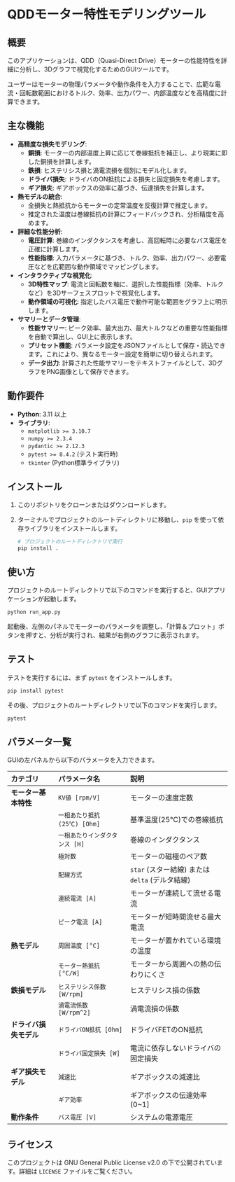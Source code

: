 # QDDモーター特性モデリングツール

## 概要

このアプリケーションは、QDD（Quasi-Direct Drive）モーターの性能特性を詳細に分析し、3Dグラフで視覚化するためのGUIツールです。

ユーザーはモーターの物理パラメータや動作条件を入力することで、広範な電流・回転数範囲におけるトルク、効率、出力パワー、内部温度などを高精度に計算できます。


## 主な機能

- **高精度な損失モデリング**:
    - **銅損**: モーターの内部温度上昇に応じて巻線抵抗を補正し、より現実に即した銅損を計算します。
    - **鉄損**: ヒステリシス損と渦電流損を個別にモデル化します。
    - **ドライバ損失**: ドライバのON抵抗による損失と固定損失を考慮します。
    - **ギア損失**: ギアボックスの効率に基づき、伝達損失を計算します。
- **熱モデルの統合**:
    - 全損失と熱抵抗からモーターの定常温度を反復計算で推定します。
    - 推定された温度は巻線抵抗の計算にフィードバックされ、分析精度を高めます。
- **詳細な性能分析**:
    - **電圧計算**: 巻線のインダクタンスを考慮し、高回転時に必要なバス電圧を正確に計算します。
    - **性能指標**: 入力パラメータに基づき、トルク、効率、出力パワー、必要電圧などを広範囲な動作領域でマッピングします。
- **インタラクティブな視覚化**:
    - **3D特性マップ**: 電流と回転数を軸に、選択した性能指標（効率、トルクなど）を3Dサーフェスプロットで視覚化します。
    - **動作領域の可視化**: 指定したバス電圧で動作可能な範囲をグラフ上に明示します。
- **サマリーとデータ管理**:
    - **性能サマリー**: ピーク効率、最大出力、最大トルクなどの重要な性能指標を自動で算出し、GUI上に表示します。
    - **プリセット機能**: パラメータ設定をJSONファイルとして保存・読込できます。これにより、異なるモーター設定を簡単に切り替えられます。
    - **データ出力**: 計算された性能サマリーをテキストファイルとして、3DグラフをPNG画像として保存できます。

## 動作要件

- **Python**: 3.11 以上
- **ライブラリ**:
    - `matplotlib >= 3.10.7`
    - `numpy >= 2.3.4`
    - `pydantic >= 2.12.3`
    - `pytest >= 8.4.2` (テスト実行時)
    - `tkinter` (Python標準ライブラリ)

## インストール

1.  このリポジトリをクローンまたはダウンロードします。
2.  ターミナルでプロジェクトのルートディレクトリに移動し、`pip` を使って依存ライブラリをインストールします。

    ```bash
    # プロジェクトのルートディレクトリで実行
    pip install .
    ```

## 使い方

プロジェクトのルートディレクトリで以下のコマンドを実行すると、GUIアプリケーションが起動します。

```bash
python run_app.py
```

起動後、左側のパネルでモーターのパラメータを調整し、「計算＆プロット」ボタンを押すと、分析が実行され、結果が右側のグラフに表示されます。

## テスト

テストを実行するには、まず `pytest` をインストールします。

```bash
pip install pytest
```

その後、プロジェクトのルートディレクトリで以下のコマンドを実行します。

```bash
pytest
```

## パラメータ一覧

GUIの左パネルから以下のパラメータを入力できます。

| カテゴリ | パラメータ名 | 説明 |
|:---|:---|:---|
| **モーター基本特性** | `KV値 [rpm/V]` | モーターの速度定数 |
| | `一相あたり抵抗 (25℃) [Ohm]` | 基準温度(25℃)での巻線抵抗 |
| | `一相あたりインダクタンス [H]` | 巻線のインダクタンス |
| | `極対数` | モーターの磁極のペア数 |
| | `配線方式` | `star` (スター結線) または `delta` (デルタ結線) |
| | `連続電流 [A]` | モーターが連続して流せる電流 |
| | `ピーク電流 [A]` | モーターが短時間流せる最大電流 |
| **熱モデル** | `周囲温度 [°C]` | モーターが置かれている環境の温度 |
| | `モーター熱抵抗 [°C/W]` | モーターから周囲への熱の伝わりにくさ |
| **鉄損モデル** | `ヒステリシス係数 [W/rpm]` | ヒステリシス損の係数 |
| | `渦電流係数 [W/rpm^2]` | 渦電流損の係数 |
| **ドライバ損失モデル** | `ドライバON抵抗 [Ohm]` | ドライバFETのON抵抗 |
| | `ドライバ固定損失 [W]` | 電流に依存しないドライバの固定損失 |
| **ギア損失モデル** | `減速比` | ギアボックスの減速比 |
| | `ギア効率` | ギアボックスの伝達効率 (0~1] |
| **動作条件** | `バス電圧 [V]` | システムの電源電圧 |

## ライセンス

このプロジェクトは GNU General Public License v2.0 の下で公開されています。詳細は `LICENSE` ファイルをご覧ください。